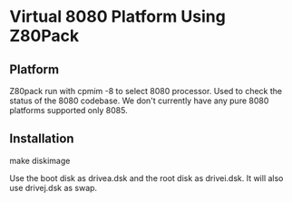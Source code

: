 # Virtual 8080 Platform Using Z80Pack

## Platform

Z80pack run with cpmim -8 to select 8080 processor. Used to check the status
of the 8080 codebase. We don't currently have any pure 8080 platforms
supported only 8085.

## Installation

make diskimage

Use the boot disk as drivea.dsk and the root disk as drivei.dsk. It will
also use drivej.dsk as swap.
